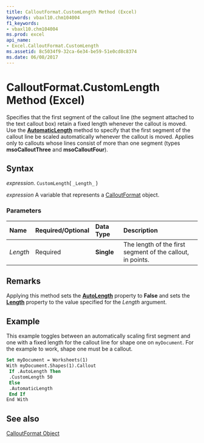 ```yaml
---
title: CalloutFormat.CustomLength Method (Excel)
keywords: vbaxl10.chm104004
f1_keywords:
- vbaxl10.chm104004
ms.prod: excel
api_name:
- Excel.CalloutFormat.CustomLength
ms.assetid: 8c5034f9-32ca-6e34-be59-51e0cd8c8374
ms.date: 06/08/2017
---
```



# CalloutFormat.CustomLength Method (Excel)

Specifies that the first segment of the callout line (the segment attached to the text callout box) retain a fixed length whenever the callout is moved. Use the  **[AutomaticLength](Excel.CalloutFormat.AutomaticLength.md)** method to specify that the first segment of the callout line be scaled automatically whenever the callout is moved. Applies only to callouts whose lines consist of more than one segment (types **msoCalloutThree** and **msoCalloutFour**).


## Syntax

 _expression_. `CustomLength`( `_Length_` )

 _expression_ A variable that represents a [CalloutFormat](./Excel.CalloutFormat.md) object.


### Parameters



|**Name**|**Required/Optional**|**Data Type**|**Description**|
|:-----|:-----|:-----|:-----|
| _Length_|Required| **Single**|The length of the first segment of the callout, in points.|

## Remarks

Applying this method sets the  **[AutoLength](Excel.CalloutFormat.AutoLength.md)** property to **False** and sets the **[Length](Excel.CalloutFormat.Length.md)** property to the value specified for the _Length_ argument.


## Example

This example toggles between an automatically scaling first segment and one with a fixed length for the callout line for shape one on  `myDocument`. For the example to work, shape one must be a callout.


```vb
Set myDocument = Worksheets(1) 
With myDocument.Shapes(1).Callout 
 If .AutoLength Then 
 .CustomLength 50 
 Else 
 .AutomaticLength 
 End If 
End With
```


## See also


[CalloutFormat Object](Excel.CalloutFormat.md)

